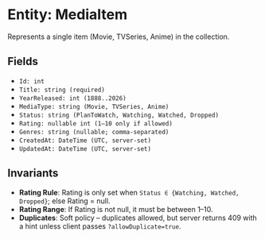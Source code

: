 # Entity: MediaItem

Represents a single item (Movie, TVSeries, Anime) in the collection.

## Fields
- `Id: int`
- `Title: string (required)`
- `YearReleased: int (1888..2026)`
- `MediaType: string (Movie, TVSeries, Anime)`
- `Status: string (PlanToWatch, Watching, Watched, Dropped)`
- `Rating: nullable int (1–10 only if allowed)`
- `Genres: string (nullable; comma-separated)`
- `CreatedAt: DateTime (UTC, server-set)`
- `UpdatedAt: DateTime (UTC, server-set)`

## Invariants
- **Rating Rule**: Rating is only set when `Status ∈ {Watching, Watched, Dropped}`; else Rating = null.  
- **Rating Range**: If Rating is not null, it must be between 1–10.  
- **Duplicates**: Soft policy – duplicates allowed, but server returns 409 with a hint unless client passes `?allowDuplicate=true`.  
